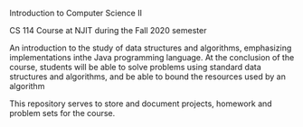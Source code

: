 Introduction to Computer Science II 

CS 114 Course at NJIT during the Fall 2020 semester

An introduction to the study of data structures and algorithms, emphasizing implementations inthe Java programming language. At the conclusion of the course, students will be able to solve problems using standard data structures and algorithms, and be able to bound the resources used by an algorithm

This repository serves to store and document projects, homework and problem sets for the course.
